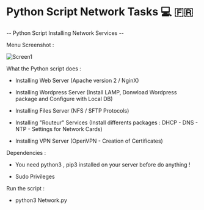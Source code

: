 # Python Script Network Tasks  💻   🇫🇷 

-- Python Script Installing Network Services -- 


Menu Screenshot :


![Screen1](https://user-images.githubusercontent.com/86099683/122545336-053eb200-d02e-11eb-9b2c-c138c95d89a7.png)


What the Python script does :


- Installing Web Server (Apache version 2 / NginX)


- Installing Wordpress Server (Install LAMP, Donwload Wordpress package and Configure with Local DB)


- Installing Files Server (NFS / SFTP Protocols)


- Installing "Routeur" Services (Install differents packages : DHCP - DNS - NTP - Settings for Network Cards)


- Installing VPN Server (OpenVPN - Creation of Certificates)




Dependencies :


- You need python3 , pip3 installed on your server before do anything !


- Sudo Privileges




Run the script  :


- python3 Network.py



